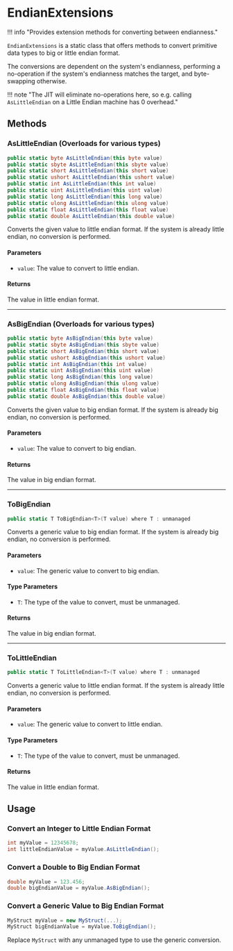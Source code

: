 # EndianExtensions

!!! info "Provides extension methods for converting between endianness."

`EndianExtensions` is a static class that offers methods to convert primitive data types to big or little endian format.

The conversions are dependent on the system's endianness, performing a no-operation if the system's endianness matches the target, and byte-swapping otherwise.

!!! note "The JIT will eliminate no-operations here, so e.g. calling `AsLittleEndian` on a Little Endian machine has 0 overhead."

## Methods

### AsLittleEndian (Overloads for various types)

```csharp
public static byte AsLittleEndian(this byte value)
public static sbyte AsLittleEndian(this sbyte value)
public static short AsLittleEndian(this short value)
public static ushort AsLittleEndian(this ushort value)
public static int AsLittleEndian(this int value)
public static uint AsLittleEndian(this uint value)
public static long AsLittleEndian(this long value)
public static ulong AsLittleEndian(this ulong value)
public static float AsLittleEndian(this float value)
public static double AsLittleEndian(this double value)
```

Converts the given value to little endian format. If the system is already little endian, no conversion is performed.

#### Parameters

- `value`: The value to convert to little endian.

#### Returns

The value in little endian format.

---

### AsBigEndian (Overloads for various types)

```csharp
public static byte AsBigEndian(this byte value)
public static sbyte AsBigEndian(this sbyte value)
public static short AsBigEndian(this short value)
public static ushort AsBigEndian(this ushort value)
public static int AsBigEndian(this int value)
public static uint AsBigEndian(this uint value)
public static long AsBigEndian(this long value)
public static ulong AsBigEndian(this ulong value)
public static float AsBigEndian(this float value)
public static double AsBigEndian(this double value)
```

Converts the given value to big endian format. If the system is already big endian, no conversion is performed.

#### Parameters

- `value`: The value to convert to big endian.

#### Returns

The value in big endian format.

---

### ToBigEndian

```csharp
public static T ToBigEndian<T>(T value) where T : unmanaged
```

Converts a generic value to big endian format. If the system is already big endian, no conversion is performed.

#### Parameters

- `value`: The generic value to convert to big endian.

#### Type Parameters

- `T`: The type of the value to convert, must be unmanaged.

#### Returns

The value in big endian format.

---

### ToLittleEndian

```csharp
public static T ToLittleEndian<T>(T value) where T : unmanaged
```

Converts a generic value to little endian format. If the system is already little endian, no conversion is performed.

#### Parameters

- `value`: The generic value to convert to little endian.

#### Type Parameters

- `T`: The type of the value to convert, must be unmanaged.

#### Returns

The value in little endian format.

## Usage

### Convert an Integer to Little Endian Format

```csharp
int myValue = 12345678;
int littleEndianValue = myValue.AsLittleEndian();
```

### Convert a Double to Big Endian Format

```csharp
double myValue = 123.456;
double bigEndianValue = myValue.AsBigEndian();
```

### Convert a Generic Value to Big Endian Format

```csharp
MyStruct myValue = new MyStruct(...);
MyStruct bigEndianValue = myValue.ToBigEndian();
```

Replace `MyStruct` with any unmanaged type to use the generic conversion.